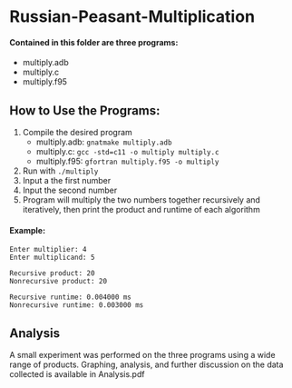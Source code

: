 # Russian-Peasant-Multiplication

#### Contained in this folder are three programs:
* multiply.adb
* multiply.c
* multiply.f95

## How to Use the Programs:
1. Compile the desired program
    * multiply.adb: `gnatmake multiply.adb`
    * multiply.c: `gcc -std=c11 -o multiply multiply.c`
    * multiply.f95: `gfortran multiply.f95 -o multiply`
2. Run with `./multiply`
3. Input a the first number
4. Input the second number
5. Program will multiply the two numbers together recursively and iteratively,
then print the product and runtime of each algorithm

#### Example:
```
Enter multiplier: 4
Enter multiplicand: 5

Recursive product: 20
Nonrecursive product: 20

Recursive runtime: 0.004000 ms
Nonrecursive runtime: 0.003000 ms
```

## Analysis
A small experiment was performed on the three programs using a wide range of
products. Graphing, analysis, and further discussion on the data collected is
available in Analysis.pdf
